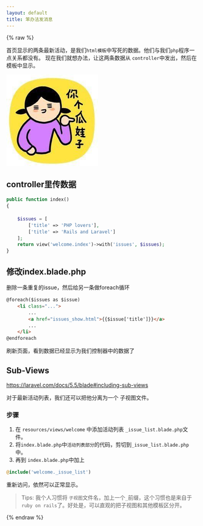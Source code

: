 ```yaml
---
layout: default
title: 笨办法发消息
---
```


{% raw %}

首页显示的两条最新活动，是我们`html模板`中写死的数据。他们与我们`php`程序一点关系都没有。
现在我们就想办法，让这两条数据从 `controller`中发出，然后在模板中显示。

![](media/15099747987377.jpg)

## controller里传数据

```php
public function index()
{

    $issues = [
        ['title' => 'PHP lovers'],
        ['title' => 'Rails and Laravel']
    ];
    return view('welcome.index')->with('issues', $issues);
}
```

## 修改index.blade.php

删除一条重复的issue，然后给另一条做foreach循环

```html
@foreach($issues as $issue)
    <li class="...">
        ...
        <a href="issues_show.html">{{$issue['title']}}</a>
        ...
    </li>
@endforeach
```

刷新页面，看到数据已经显示为我们控制器中的数据了

##  Sub-Views

https://laravel.com/docs/5.5/blade#including-sub-views

对于最新活动列表，我们还可以把他分离为一个 子视图文件。

### 步骤

1. 在 `resources/views/welcome` 中添加活动列表 `_issue_list.blade.php`文件。
2. 将`index.blade.php`中`活动列表部分`的代码，剪切到`_issue_list.blade.php`中。
3. 再到 `index.blade.php`中加上

```php
@include('welcome._issue_list')
```

重新访问，依然可以正常显示。

> Tips: 我个人习惯将 `子视图`文件名，加上一个`_`前缀，这个习惯也是来自于`ruby on rails`了。好处是，可以直观的把子视图和其他模板区分开。

{% endraw %}
